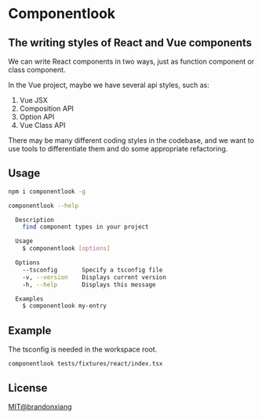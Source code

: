 # Componentlook

## The writing styles of React and Vue components

We can write React components in two ways, just as function component or class component.

In the Vue project, maybe we have several api styles, such as:

1. Vue JSX
2. Composition API
3. Option API
4. Vue Class API

There may be many different coding styles in the codebase, and we want to use tools to differentiate them and do some appropriate refactoring.

## Usage

```bash
npm i componentlook -g

componentlook --help

  Description
    find component types in your project

  Usage
    $ componentlook [options]

  Options
    --tsconfig       Specify a tsconfig file
    -v, --version    Displays current version
    -h, --help       Displays this message

  Examples
    $ componentlook my-entry
```

## Example

The tsconfig is needed in the workspace root.

```
componentlook tests/fixtures/react/index.tsx
```

## License

[MIT@brandonxiang](LICENSE)